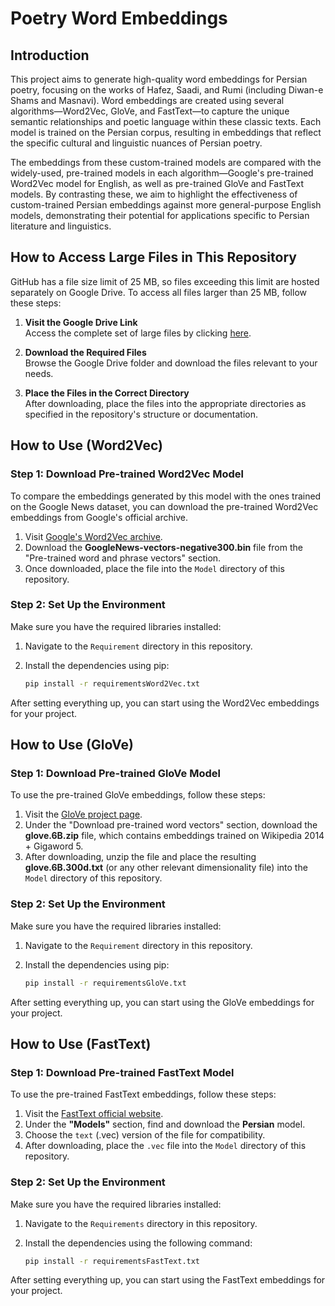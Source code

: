 # Poetry Word Embeddings


## Introduction
This project aims to generate high-quality word embeddings for Persian poetry, focusing on the works of Hafez, Saadi, and Rumi (including Diwan-e Shams and Masnavi). Word embeddings are created using several algorithms—Word2Vec, GloVe, and FastText—to capture the unique semantic relationships and poetic language within these classic texts. Each model is trained on the Persian corpus, resulting in embeddings that reflect the specific cultural and linguistic nuances of Persian poetry.

The embeddings from these custom-trained models are compared with the widely-used, pre-trained models in each algorithm—Google's pre-trained Word2Vec model for English, as well as pre-trained GloVe and FastText models. By contrasting these, we aim to highlight the effectiveness of custom-trained Persian embeddings against more general-purpose English models, demonstrating their potential for applications specific to Persian literature and linguistics.

## **How to Access Large Files in This Repository**

GitHub has a file size limit of 25 MB, so files exceeding this limit are hosted separately on Google Drive. To access all files larger than 25 MB, follow these steps:

1. **Visit the Google Drive Link**  
   Access the complete set of large files by clicking [here](https://drive.google.com/drive/folders/1vBDCuXIhccgEeQkN6YNrK8k_kBmhKbkf?usp=sharing).

2. **Download the Required Files**  
   Browse the Google Drive folder and download the files relevant to your needs.

3. **Place the Files in the Correct Directory**  
   After downloading, place the files into the appropriate directories as specified in the repository's structure or documentation.


## How to Use (Word2Vec)

### Step 1: Download Pre-trained Word2Vec Model

To compare the embeddings generated by this model with the ones trained on the Google News dataset, you can download the pre-trained Word2Vec embeddings from Google's official archive.

1. Visit [Google's Word2Vec archive](https://code.google.com/archive/p/word2vec/).
2. Download the **GoogleNews-vectors-negative300.bin** file from the "Pre-trained word and phrase vectors" section.
3. Once downloaded, place the file into the `Model` directory of this repository.

### Step 2: Set Up the Environment

Make sure you have the required libraries installed:

1. Navigate to the `Requirement` directory in this repository.
2. Install the dependencies using pip:

   ```bash
   pip install -r requirementsWord2Vec.txt
   ```

After setting everything up, you can start using the Word2Vec embeddings for your project.

## How to Use (GloVe)

### Step 1: Download Pre-trained GloVe Model
To use the pre-trained GloVe embeddings, follow these steps:

1. Visit the [GloVe project page](https://nlp.stanford.edu/projects/glove/).
2. Under the "Download pre-trained word vectors" section, download the **glove.6B.zip** file, which contains embeddings trained on Wikipedia 2014 + Gigaword 5.
3. After downloading, unzip the file and place the resulting **glove.6B.300d.txt** (or any other relevant dimensionality file) into the `Model` directory of this repository.

### Step 2: Set Up the Environment
Make sure you have the required libraries installed:

1. Navigate to the `Requirement` directory in this repository.
2. Install the dependencies using pip:

   ```bash
   pip install -r requirementsGloVe.txt
   ```

After setting everything up, you can start using the GloVe embeddings for your project.

## How to Use (FastText)

### Step 1: Download Pre-trained FastText Model
To use the pre-trained FastText embeddings, follow these steps:

1. Visit the [FastText official website](https://fasttext.cc/docs/en/crawl-vectors.html).
2. Under the **"Models"** section, find and download the **Persian** model.
3. Choose the `text` (.vec) version of the file for compatibility.
4. After downloading, place the `.vec` file into the `Model` directory of this repository.

### Step 2: Set Up the Environment
Make sure you have the required libraries installed:

1. Navigate to the `Requirements` directory in this repository.

2. Install the dependencies using the following command:

   ```bash
   pip install -r requirementsFastText.txt
   ```
After setting everything up, you can start using the FastText embeddings for your project.






